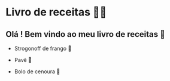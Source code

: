# Livro de receitas :man_cook:

## Olá ! Bem vindo ao meu livro de receitas :wave:

- Strogonoff de frango :chicken:

- Pavê :ice_cream:

- Bolo de cenoura :cake:

  

